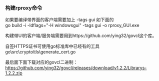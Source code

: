 ### 构建rproxy命令

如果要编译带界面的客户端需要加上 -tags gui 如下面的   
go build -i -ldflags="-H windowsgui" -tags gui -o rproxy_GUI.exe    

构建带UI的客户端/服务端需要用到https://github.com/ying32/govcl这个库。  

自签HTTPS证书可使用go标准库中已经有的工具  
go\src\crypto\tls\generate_cert.go  

最后面下面下载对应的govcl二进制：  
https://github.com/ying32/govcl/releases/download/v1.2.2/Librarys-1.2.2.zip   